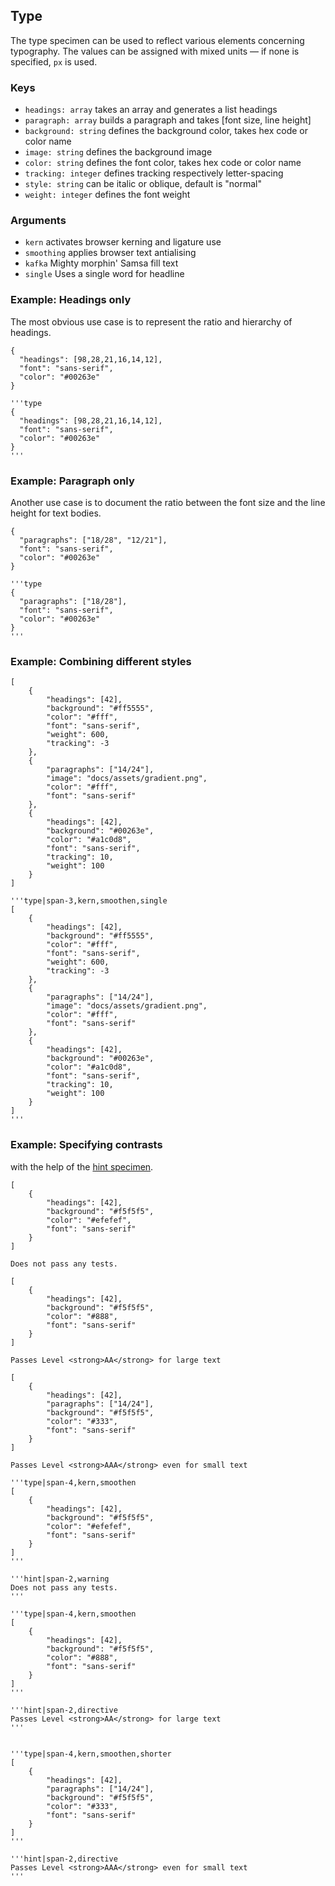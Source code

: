 
## Type

The type specimen can be used to reflect various elements concerning typography. The values can be assigned with mixed units — if none is specified, `px` is used.

### Keys

- `headings: array` takes an array and generates a list headings
- `paragraph: array` builds a paragraph and takes [font size, line height]
- `background: string` defines the background color, takes hex code or color name
- `image: string` defines the background image
- `color: string` defines the font color, takes hex code or color name
- `tracking: integer` defines tracking respectively letter-spacing
- `style: string` can be italic or oblique, default is "normal" 
- `weight: integer` defines the font weight

### Arguments

- `kern` activates browser kerning and ligature use
- `smoothing` applies browser text antialising
- `kafka` Mighty morphin' Samsa fill text
- `single` Uses a single word for headline



### Example: Headings only

The most obvious use case is to represent the ratio and hierarchy of headings.

```type
{
  "headings": [98,28,21,16,14,12],
  "font": "sans-serif",
  "color": "#00263e"
}
```

```code|lang-javascript
'''type
{
  "headings": [98,28,21,16,14,12],
  "font": "sans-serif",
  "color": "#00263e"
}
'''
```

### Example: Paragraph only

Another use case is to document the ratio between the font size and the line height for text bodies. 

```type
{
  "paragraphs": ["18/28", "12/21"],
  "font": "sans-serif",
  "color": "#00263e"
}
```


```code|lang-javascript
'''type
{
  "paragraphs": ["18/28"],
  "font": "sans-serif",
  "color": "#00263e"
}
'''
```


### Example: Combining different styles

```type|span-3,kern,smoothen,single
[
    {
        "headings": [42],
        "background": "#ff5555",
        "color": "#fff",
        "font": "sans-serif",
        "weight": 600,
        "tracking": -3
    },
    {
        "paragraphs": ["14/24"],
        "image": "docs/assets/gradient.png",
        "color": "#fff",
        "font": "sans-serif"
    },
    {
        "headings": [42],
        "background": "#00263e",
        "color": "#a1c0d8",
        "font": "sans-serif",
        "tracking": 10,
        "weight": 100
    }
]
```

```code|lang-javascript,span-3
'''type|span-3,kern,smoothen,single
[
    {
        "headings": [42],
        "background": "#ff5555",
        "color": "#fff",
        "font": "sans-serif",
        "weight": 600,
        "tracking": -3
    },
    {
        "paragraphs": ["14/24"],
        "image": "docs/assets/gradient.png",
        "color": "#fff",
        "font": "sans-serif"
    },
    {
        "headings": [42],
        "background": "#00263e",
        "color": "#a1c0d8",
        "font": "sans-serif",
        "tracking": 10,
        "weight": 100
    }
]
'''
```


### Example: Specifying contrasts

with the help of the [hint specimen](/#/hint).


```type|span-4,kern,smoothen
[
    {
        "headings": [42],
        "background": "#f5f5f5",
        "color": "#efefef",
        "font": "sans-serif"
    }
]
```

```hint|span-2,warning
Does not pass any tests.
```

```type|span-4,kern,smoothen
[
    {
        "headings": [42],
        "background": "#f5f5f5",
        "color": "#888",
        "font": "sans-serif"
    }
]
```

```hint|span-2,directive
Passes Level <strong>AA</strong> for large text
```


```type|span-4,kern,smoothen,shorter
[
    {
        "headings": [42],
        "paragraphs": ["14/24"],
        "background": "#f5f5f5",
        "color": "#333",
        "font": "sans-serif"
    }
]
```

```hint|span-2,directive
Passes Level <strong>AAA</strong> even for small text
```


```code|lang-javascript,collapsed
'''type|span-4,kern,smoothen
[
    {
        "headings": [42],
        "background": "#f5f5f5",
        "color": "#efefef",
        "font": "sans-serif"
    }
]
'''

'''hint|span-2,warning
Does not pass any tests.
'''

'''type|span-4,kern,smoothen
[
    {
        "headings": [42],
        "background": "#f5f5f5",
        "color": "#888",
        "font": "sans-serif"
    }
]
'''

'''hint|span-2,directive
Passes Level <strong>AA</strong> for large text
'''


'''type|span-4,kern,smoothen,shorter
[
    {
        "headings": [42],
        "paragraphs": ["14/24"],
        "background": "#f5f5f5",
        "color": "#333",
        "font": "sans-serif"
    }
]
'''

'''hint|span-2,directive
Passes Level <strong>AAA</strong> even for small text
'''
```

